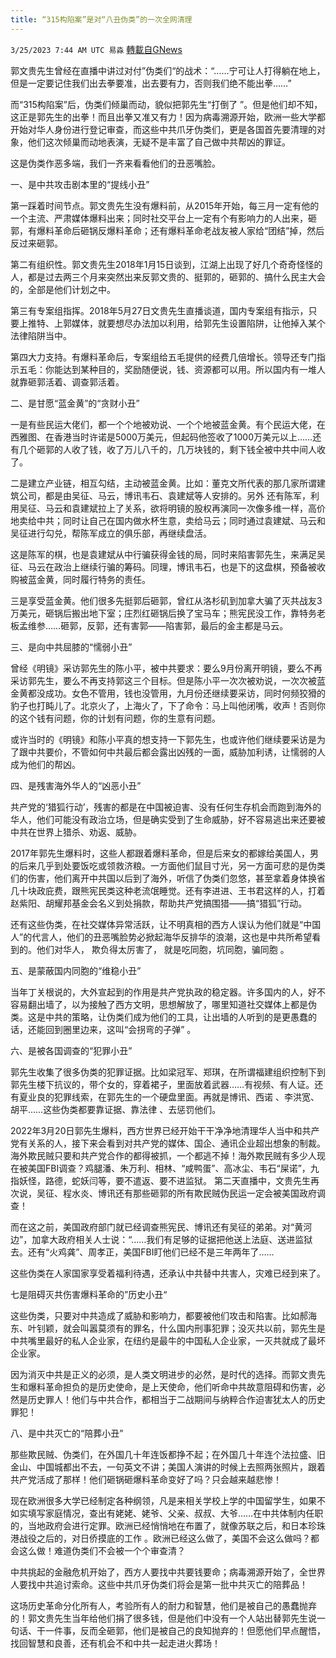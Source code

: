 ```yaml
---
title: “315构陷案”是对“八丑伪类”的一次全网清理
---
```

`3/25/2023 7:44 AM UTC 易淼` [轉載自GNews](https://gnews.org/articles/1044349)


郭文贵先生曾经在直播中讲过对付”伪类们“的战术：“……宁可让人打得躺在地上，但是一定要记住我们出去拳要准，出去要有力，否则我们绝不能出拳……”

而“315构陷案”后，伪类们倾巢而动，貌似把郭先生“打倒了 ”。但是他们却不知，这正是郭先生的出拳！而且出拳又准又有力！因为病毒溯源开始，欧洲一些大学都开始对华人身份进行登记审查，而这些中共爪牙伪类们，更是各国首先要清理的对象，他们这次倾巢而动地表演，无疑不是丰富了自己做中共帮凶的罪证。

这是伪类作恶多端，我们一齐来看看他们的丑恶嘴脸。

一、是中共攻击剧本里的“提线小丑”

第一踩着时间节点。郭文贵先生没有爆料前，从2015年开始，每三月一定有他的一个主流、严肃媒体爆料出来；同时社交平台上一定有个有影响力的人出来，砸郭，有爆料革命后砸锅反爆料革命；还有爆料革命老战友被人家给“团结”掉，然后反过来砸郭。

第二有组织性。郭文贵先生2018年1月15日谈到，江湖上出现了好几个奇奇怪怪的人，都是过去两三个月来突然出来反郭文贵的、挺郭的，砸郭的、搞什么民主大会的，全部是他们计划之中。

第三有专案组指挥。2018年5月27日文贵先生直播谈道，国内专案组有指示，只要上推特、上郭媒体，就要想尽办法加以利用，给郭先生设置陷阱，让他掉入某个法律陷阱当中。

第四大力支持。有爆料革命后，专案组给五毛提供的经费几倍增长。领导还专门指示五毛：你能达到某种目的，奖励随便说，钱、资源都可以用。所以国内有一堆人就靠砸郭活着、调查郭活着。

二、是甘愿“蓝金黄”的“贪财小丑”

一是有些民运大佬们，都一个个地被劝说、一个个地被蓝金黄。有个民运大佬，在西雅图、在香港当时许诺是5000万美元，但起码他签收了1000万美元以上……还有几个砸郭的人收了钱，收了万儿八千的，几万块钱的，剩下钱全被中共中间人收了。

二是建立产业链，相互勾结，主动被蓝金黄。比如：董克文所代表的那几家所谓建筑公司，都是由吴征、马云，博讯韦石、袁建斌等人安排的。另外 还有陈军，利用吴征、马云和袁建斌拉上了关系，欲将明镜的股权再演同一次像多维一样，高价地卖给中共；同时让自己在国内做水杯生意，卖给马云；同时通过袁建斌、马云和吴征进行勾兑，帮陈军成立的俱乐部，再继续盘活。

这是陈军的棋，也是袁建斌从中行骗获得金钱的局，同时来陷害郭先生，来满足吴征、马云在政治上继续行骗的筹码。同理，博讯韦石，也是下的这盘棋，预备被收购被蓝金黄，同时履行特务的责任。

三是享受蓝金黄。他们很多先挺郭后砸郭，曾红从洛杉矶到加拿大骗了灭共战友3万美元，砸锅后搬出地下室；庄烈红砸锅后换了宝马车；熊宪民没工作，靠特务老板孟维参……砸郭，反郭，还有害郭——陷害郭，最后的金主都是马云。

三、是向中共屈膝的“懦弱小丑”

曾经《明镜》采访郭先生的陈小平，被中共要求：要么9月份离开明镜，要么不再采访郭先生，要么不再支持郭这三个目标。但是陈小平一次次被劝说，一次次被蓝金黄都没成功。女色不管用，钱也没管用，九月份还继续要采访，同时何频狡猾的豹子也打盹儿了。北京火了，上海火了，下了命令：马上叫他闭嘴，收声！否则你的这个钱有问题，你的计划有问题，你的生意有问题。

或许当时的《明镜》和陈小平真的想支持一下郭先生，也或许他们继续要采访是为了跟中共要价，不管如何中共最后都会露出凶残的一面，威胁加利诱，让懦弱的人成为他们的帮凶。

四、是残害海外华人的“凶恶小丑”

共产党的‘猎狐行动’，残害的都是在中国被迫害、没有任何生存机会而跑到海外的华人，他们可能没有政治立场，但是确实受到了生命威胁，好不容易逃出来还要被中共在世界上猎杀、劝返、威胁。

2017年郭先生爆料时，这些人都跟着爆料革命，但是后来女的都嫁给美国人，男的后来几乎到处要饭吃或领救济粮。一方面他们鼠目寸光，另一方面可悲的是伪类们的伤害，他们离开中共国以后到了海外，听信了伪类们忽悠，甚至拿着身体换省几十块政庇费，跟熊宪民类这种老流氓睡觉。还有李进进、王书君这样的人，打着赵紫阳、胡耀邦基金会名义到处捐款，帮助共产党搞围猎——搞“猎狐”行动。 

还有这些伪类，在社交媒体异常活跃，让不明真相的西方人误认为他们就是“中国人”的代言人，他们的丑恶嘴脸势必掀起海华反排华的浪潮，这也是中共所希望看到的。他们对华人， 欺负得太厉害了， 就是吃同胞，坑同胞，骗同胞 。

五、是蒙蔽国内同胞的“维稳小丑”

当年丁关根说的，大外宣起到的作用是共产党执政的稳定器。许多国内的人，好不容易翻出墙了，以为接触了西方文明，思想解放了，哪里知道社交媒体上都是伪类。这是中共的策略，让伪类们成为他们的工具，让出墙的人听到的是更愚蠢的话，还能回到圈里边来，这叫“会拐弯的子弹” 。 

六、是被各国调查的“犯罪小丑”

郭先生收集了很多伪类的犯罪证据。比如梁冠军、郑琪，在所谓福建组织控制下到郭先生楼下抗议的，带个女的，穿着裙子，里面放着武器……有视频、有人证。还有夏业良的犯罪线索，在郭先生的一个硬盘里面。再就是博讯、西诺 、李洪宽、胡平……这些伪类都要靠证据、靠法律 、去惩罚他们。

2022年3月20日郭先生爆料，西方世界已经开始干干净净地清理华人当中和共产党有关系的人，接下来会看到对共产党的媒体、国企、通讯企业超出想象的制裁。海外欺民贼只要和共产党合作的都得被抓，一个都逃不掉！海外欺民贼有多少人现在被美国FBI调查？鸡腿潘、朱万利、相林、“咸鸭蛋”、高冰尘、韦石“屎诺”，九指妖怪，路德，蛇妖闫等，要不遣返、要不进监狱。 第二天直播中，文贵先生再次说，吴征、程水炎、博讯还有那些砸郭的所有欺民贼伪民运一定会被美国政府调查！

而在这之前，美国政府部门就已经调查熊宪民、博讯还有吴征的弟弟。对“黄河边”，加拿大政府相关人士说：“……我们有足够的证据把他送上法庭、送进监狱去。还有“火鸡龚”、周孝正，美国FBI盯他们已经不是三年两年了……

这些伪类在人家国家享受着福利待遇，还承认中共替中共害人，灾难已经到来了。   

 七是阻碍灭共伤害爆料革命的”历史小丑“

这些伪类，只要对中共造成了威胁和影响力，都要被他们攻击和陷害。比如郝海东、叶钊颖，就会叫嚣莫须有的罪名，什么国内刑事犯罪；没灭共以前，郭先生是中共嘴里最好的私人企业家，在纽约是最牛的中国私人企业家，一灭共就成了最坏企业家。

因为消灭中共是正义的必须，是人类文明进步的必然，是时代的选择。而郭文贵先生和爆料革命担负的是历史使命，是上天使命，他们听命中共故意阻碍和伤害，必然是历史罪人！他们与中共合作，都相当于二战期间与纳粹合作迫害犹太人的历史罪犯！

八、是中共灭亡的“陪葬小丑”

那些欺民贼、伪类们，在外国几十年连饭都挣不起；在外国几十年连个法拉盛、旧金山、中国城都出不去，一句英文不讲；美国人演讲的时候上去照两张照片，跟着共产党活成了那样！他们砸锅砸爆料革命变好了吗？只会越来越悲惨！

现在欧洲很多大学已经制定各种纲领，凡是来相关学校上学的中国留学生，如果不如实填写家庭情况，查出有姥姥、姥爷、父亲、叔叔、大爷……在中共体制内任职的，当地政府会进行定罪。欧洲已经悄悄地在布置了，就像苏联之后，和日本珍珠港战役之后的，对日侨摸底的工作 。欧洲已经这么做了，美国不会这么做吗？都会这么做！难道伪类们不会被一个个审查清？

中共挑起的金融危机开始了，西方人要找中共要钱要命；病毒溯源开始了，全世界人要找中共追讨索命。这些中共爪牙伪类们将会是第一批中共灭亡的陪葬品！

这场历史革命分化所有人，考验所有人的耐力和智慧，他们是被自己的愚蠢抛弃的！郭文贵先生当年给他们捐了很多钱，但是他们中没有一个人站出替郭先生说一句话、干一件事，反而全砸郭，他们是被自己的良知抛弃的！但愿他们早点醒悟，找回智慧和良善，还有机会不和中共一起走进火葬场！


 


 
 

 


 


 

